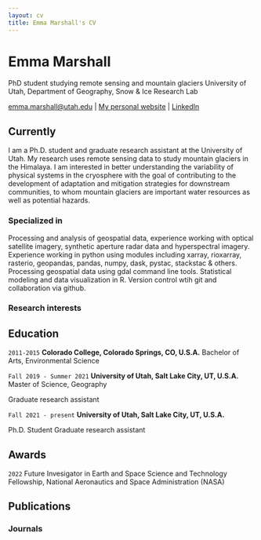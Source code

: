 ```yaml
---
layout: cv
title: Emma Marshall's CV
---
```

# Emma Marshall
PhD student studying remote sensing and mountain glaciers
University of Utah, Department of Geography, Snow & Ice Research Lab

<div id="webaddress">
<a href="emma.marshall@utah.edu">emma.marshall@utah.edu</a>
| <a href="https://e-marshall.github.io/">My personal website</a>
  | <a href="https://www.linkedin.com/in/emma-marshall-6076a1aa/">LinkedIn</a>
</div>


## Currently

I am a Ph.D. student and graduate research assistant at the University of Utah. My research uses remote sensing data to study mountain glaciers in the Himalaya. I am interested in better understanding the variability of physical systems in the cryosphere with the goal of contributing to the development of adaptation and mitigation strategies for downstream communities, to whom mountain glaciers are important water resources as well as potential hazards. 

### Specialized in

Processing and analysis of geospatial data, experience working with optical satellite imagery, synthetic aperture radar data and hyperspectral imagery. Experience working in python using modules including xarray, rioxarray, rasterio, geopandas, pandas, numpy, dask, pystac, stackstac & others. Processing geospatial data using gdal command line tools. Statistical modeling and data visualization in R. Version control wtih git and collaboration via github. 


### Research interests


## Education

`2011-2015`
__Colorado College, Colorado Springs, CO, U.S.A.__
Bachelor of Arts, Environmental Science

`Fall 2019 - Summer 2021`
__University of Utah, Salt Lake City, UT, U.S.A.__
Master of Science, Geography

Graduate research assistant

`Fall 2021 - present`
__University of Utah, Salt Lake City, UT, U.S.A.__

Ph.D. Student
Graduate research assistant


## Awards

`2022`
Future Invesigator in Earth and Space Science and Technology Fellowship, National Aeronautics and Space Administration (NASA)

## Publications

<!-- A list is also available [online](http://scholar.google.co.uk/citations?user=LTOTl0YAAAAJ) -->

### Journals


<!-- ### Footer

Last updated: May 2013 -->


